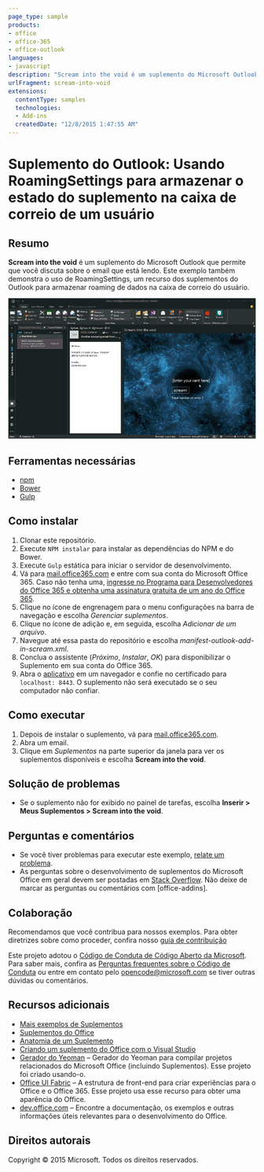 ```yaml
---
page_type: sample
products:
- office
- office-365
- office-outlook
languages:
- javascript
description: "Scream into the void é um suplemento do Microsoft Outlook que permite que você discuta sobre o email que está lendo."
urlFragment: scream-into-void
extensions:
  contentType: samples
  technologies:
  - Add-ins
  createdDate: "12/8/2015 1:47:55 AM"
---
```


# Suplemento do Outlook: Usando RoamingSettings para armazenar o estado do suplemento na caixa de correio de um usuário

## Resumo

**Scream into the void** é um suplemento do Microsoft Outlook que permite que você discuta sobre o email que está lendo. Este exemplo também demonstra o uso de RoamingSettings, um recurso dos suplementos do Outlook para armazenar roaming de dados na caixa de correio do usuário.

 
![](/readme-images/animated_screenshot.gif)

## Ferramentas necessárias

* [npm](https://www.npmjs.com/)
* [Bower](http://bower.io/)
* [Gulp](http://gulpjs.com/)

## Como instalar

1. Clonar este repositório.
2. Execute `NPM instalar` para instalar as dependências do NPM e do Bower.
3. Execute `Gulp` estática para iniciar o servidor de desenvolvimento.
4. Vá para [mail.office365.com](http://mail.office365.com) e entre com sua conta do Microsoft Office 365. Caso não tenha uma, [ingresse no Programa para Desenvolvedores do Office 365 e obtenha uma assinatura gratuita de um ano do Office 365](https://aka.ms/devprogramsignup).
5. Clique no ícone de engrenagem para o menu configurações na barra de navegação e escolha *Gerenciar suplementos*.
6. Clique no ícone de adição e, em seguida, escolha *Adicionar de um arquivo*.
7. Navegue até essa pasta do repositório e escolha *manifest-outlook-add-in-scream.xml*.
8. Conclua o assistente (*Próximo*, *Instalar*, *OK*) para disponibilizar o Suplemento em sua conta do Office 365.
9. Abra o [aplicativo](https://localhost:8443/appread/index.html) em um navegador e confie no certificado para `localhost: 8443`. O suplemento não será executado se o seu computador não confiar.

## Como executar

1. Depois de instalar o suplemento, vá para [mail.office365.com](http://mail.office365.com). 
2. Abra um email.
3. Clique em *Suplementos* na parte superior da janela para ver os suplementos disponíveis e escolha **Scream into the void**.

## Solução de problemas

- Se o suplemento não for exibido no painel de tarefas, escolha **Inserir > Meus Suplementos > Scream into the void**.

## Perguntas e comentários

- Se você tiver problemas para executar este exemplo, [relate um problema](https://github.com/OfficeDev/Outlook-Add-in-Scream/issues).
- As perguntas sobre o desenvolvimento de suplementos do Microsoft Office em geral devem ser postadas em [Stack Overflow](http://stackoverflow.com/questions/tagged/office-addins). Não deixe de marcar as perguntas ou comentários com [office-addins].

## Colaboração

Recomendamos que você contribua para nossos exemplos. Para obter diretrizes sobre como proceder, confira nosso [guia de contribuição](./Contributing.md)

Este projeto adotou o [Código de Conduta de Código Aberto da Microsoft](https://opensource.microsoft.com/codeofconduct/).  Para saber mais, confira as [Perguntas frequentes sobre o Código de Conduta](https://opensource.microsoft.com/codeofconduct/faq/) ou entre em contato pelo [opencode@microsoft.com](mailto:opencode@microsoft.com) se tiver outras dúvidas ou comentários.

## Recursos adicionais

- [Mais exemplos de Suplementos](https://github.com/OfficeDev?utf8=%E2%9C%93&query=-Add-in)
- [Suplementos do Office](http://msdn.microsoft.com/library/office/jj220060.aspx)
- [Anatomia de um Suplemento](https://msdn.microsoft.com/library/office/jj220082.aspx#StartBuildingApps_AnatomyofApp)
- [Criando um suplemento do Office com o Visual Studio](https://msdn.microsoft.com/library/office/fp179827.aspx#Tools_CreatingWithVS)
- [Gerador do Yeoman](https://github.com/OfficeDev/generator-office) – Gerador do Yeoman para compilar projetos relacionados do Microsoft Office (incluindo Suplementos). Esse projeto foi criado usando-o.
- [Office UI Fabric](https://dev.office.com/fabric) – A estrutura de front-end para criar experiências para o Office e o Office 365. Esse projeto usa esse recurso para obter uma aparência do Office. 
- [dev.office.com](https://dev.office.com) – Encontre a documentação, os exemplos e outras informações úteis relevantes para o desenvolvimento do Office.


## Direitos autorais
Copyright © 2015 Microsoft. Todos os direitos reservados.
